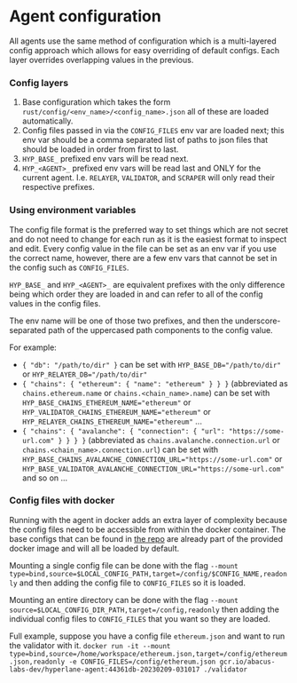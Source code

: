 # Agent configuration

All agents use the same method of configuration which is a multi-layered config approach which allows for easy overriding of default configs. Each layer overrides overlapping values in the previous.

### Config layers

1. Base configuration which takes the form `rust/config/<env_name>/<config_name>.json` all of these are loaded automatically.
2. Config files passed in via the `CONFIG_FILES` env var are loaded next; this env var should be a comma separated list of paths to json files that should be loaded in order from first to last.
3. `HYP_BASE_` prefixed env vars will be read next.
4. `HYP_<AGENT>_` prefixed env vars will be read last and ONLY for the current agent. I.e. `RELAYER`, `VALIDATOR`, and `SCRAPER` will only read their respective prefixes.

### Using environment variables

The config file format is the preferred way to set things which are not secret and do not need to change for each run as it is the easiest format to inspect and edit. Every config value in the file can be set as an env var if you use the correct name, however, there are a few env vars that cannot be set in the config such as `CONFIG_FILES`.

`HYP_BASE_` and `HYP_<AGENT>_` are equivalent prefixes with the only difference being which order they are loaded in and can refer to all of the config values in the config files.

The env name will be one of those two prefixes, and then the underscore-separated path of the uppercased path components to the config value.

For example:

* `{ "db": "/path/to/dir" }` can be set with `HYP_BASE_DB="/path/to/dir"` or `HYP_RELAYER_DB="/path/to/dir"`
* `{ "chains": { "ethereum": { "name": "ethereum" } } }` (abbreviated as `chains.ethereum.name` or `chains.<chain_name>.name`) can be set with `HYP_BASE_CHAINS_ETHEREUM_NAME="ethereum"` or `HYP_VALIDATOR_CHAINS_ETHEREUM_NAME="ethereum"` or `HYP_RELAYER_CHAINS_ETHEREUM_NAME="ethereum"` ...
* `{ "chains": { "avalanche": { "connection": { "url": "https://some-url.com" } } } }` (abbreviated as `chains.avalanche.connection.url` or `chains.<chain_name>.connection.url`) can be set with `HYP_BASE_CHAINS_AVALANCHE_CONNECTION_URL="https://some-url.com"` or `HYP_BASE_VALIDATOR_AVALANCHE_CONNECTION_URL="https://some-url.com"` and so on ...

### Config files with docker

Running with the agent in docker adds an extra layer of complexity because the config files need to be accessible from within the docker container. The base configs that can be found in [the repo](https://github.com/hyperlane-xyz/hyperlane-monorepo/tree/main/rust/config) are already part of the provided docker image and will all be loaded by default.

Mounting a single config file can be done with the flag `--mount type=bind,source=$LOCAL_CONFIG_PATH,target=/config/$CONFIG_NAME,readonly` and then adding the config file to `CONFIG_FILES` so it is loaded.

Mounting an entire directory can be done with the flag `--mount source=$LOCAL_CONFIG_DIR_PATH,target=/config,readonly` then adding the individual config files to `CONFIG_FILES` that you want so they are loaded.

Full example, suppose you have a config file `ethereum.json` and want to run the validator with it. `docker run -it --mount type=bind,source=/home/workspace/ethereum.json,target=/config/ethereum.json,readonly -e CONFIG_FILES=/config/ethereum.json gcr.io/abacus-labs-dev/hyperlane-agent:44361db-20230209-031017 ./validator`



